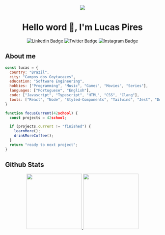 
<div id="header" align="center">
  <div>
    <img src="https://media3.giphy.com/media/qgQUggAC3Pfv687qPC/giphy.gif?cid=ecf05e47u98u4yut0kktmc096cwr719cxn2svw4m85pdw8pw&rid=giphy.gif&ct=g"/>
  </div>
  <h1>Hello word 👋, I'm Lucas Pires</h1>
  <div id="badges">
    <a href="https://www.linkedin.com/in/ilucaspires/">
      <img src="https://img.shields.io/badge/LinkedIn-blue?style=for-the-badge&logo=linkedin&logoColor=white" alt="LinkedIn Badge"/>
    </a>
    <a href="https://twitter.com/LucasPN01">
     <img src="https://img.shields.io/badge/Twitter-blue?style=for-the-badge&logo=twitter&logoColor=white" alt="Twitter Badge"/>
    </a>
    <a href="https://www.instagram.com/ilucaspires/">
      <img src="https://img.shields.io/badge/Instagram-blue?style=for-the-badge&logo=instagram&logoColor=white" alt="Instagram Badge"/>
    </a>
  </div>
</div>


## About me

```javascript
const lucas = {
  country: "Brazil",
  city: "Campos dos Goytacazes",
  education: "Software Engineering",
  hobbies: ["Programming", "Music", "Games", "Movies", "Series"],
  languages: ["Portuguese", "English"],
  code: ["Javascript", "Typescript", "HTML", "CSS", "Clang"],
  tools: ["React", "Node", "Styled-Components", "Tailwind", "Jest", "Docker"],
}

function focusCurrent(42school) {
  const projects = 42school;

  if (projects.current != "finished") {
    learnMore();
    drinkMoreCoffee();
  }
  return "ready to next project";
}
```

## Github Stats

<div align="center">
  <a href="https://github.com/iLucaspires">
  <img height="180em" src="https://github-readme-stats.vercel.app/api?username=iLucaspires&show_icons=true&theme=prussian&include_all_commits=true&count_private=true"/>
  <img height="180em" src="https://github-readme-stats.vercel.app/api/top-langs/?username=iLucaspires&layout=compact&langs_count=7&theme=prussian"/>
  </div>

